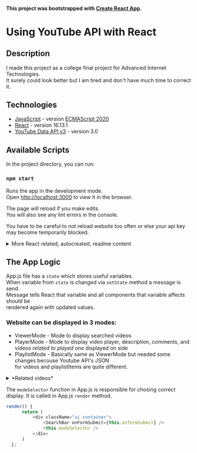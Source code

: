 #### This project was bootstrapped with [Create React App](https://github.com/facebook/create-react-app).

# Using YouTube API with React

## Description

  I made this project as a college final project for Advanced Internet Technologies.<br />
  It surely could look better but I am tired and don't have much time to correct it.
  
## Technologies
* [JavaScript](https://developer.mozilla.org/en-US/docs/Web/JavaScript) - version [ECMAScript 2020](https://tc39.es/ecma262/)
* [React](https://en.reactjs.org/docs/getting-started.html) - version 16.13.1
* [YouTube Data API v3](https://developers.google.com/youtube/v3/docs/?apix=true) - version 3.0

## Available Scripts

In the project directory, you can run:

### `npm start`

Runs the app in the development mode.<br />
Open [http://localhost:3000](http://localhost:3000) to view it in the browser.

The page will reload if you make edits.<br />
You will also see any lint errors in the console.

You have to be careful to not reload website too often or else your api key may become temporarily blocked.

<details>
  <summary>More React related, autocreated, readme content</summary> 
  
### `npm test`

Launches the test runner in the interactive watch mode.<br />
See the section about [running tests](https://facebook.github.io/create-react-app/docs/running-tests) for more information.

### `npm run build`

Builds the app for production to the `build` folder.<br />
It correctly bundles React in production mode and optimizes the build for the best performance.

The build is minified and the filenames include the hashes.<br />
Your app is ready to be deployed!

See the section about [deployment](https://facebook.github.io/create-react-app/docs/deployment) for more information.

### `npm run eject`

**Note: this is a one-way operation. Once you `eject`, you can’t go back!**

If you aren’t satisfied with the build tool and configuration choices, you can `eject` at any time. This command will remove the single build dependency from your project.

Instead, it will copy all the configuration files and the transitive dependencies (webpack, Babel, ESLint, etc) right into your project so you have full control over them. All of the commands except `eject` will still work, but they will point to the copied scripts so you can tweak them. At this point you’re on your own.

You don’t have to ever use `eject`. The curated feature set is suitable for small and middle deployments, and you shouldn’t feel obligated to use this feature. However we understand that this tool wouldn’t be useful if you couldn’t customize it when you are ready for it.

## Learn More

You can learn more in the [Create React App documentation](https://facebook.github.io/create-react-app/docs/getting-started).

To learn React, check out the [React documentation](https://reactjs.org/).

### Code Splitting

This section has moved here: https://facebook.github.io/create-react-app/docs/code-splitting

### Analyzing the Bundle Size

This section has moved here: https://facebook.github.io/create-react-app/docs/analyzing-the-bundle-size

### Making a Progressive Web App

This section has moved here: https://facebook.github.io/create-react-app/docs/making-a-progressive-web-app

### Advanced Configuration

This section has moved here: https://facebook.github.io/create-react-app/docs/advanced-configuration

### Deployment

This section has moved here: https://facebook.github.io/create-react-app/docs/deployment

### `npm run build` fails to minify

This section has moved here: https://facebook.github.io/create-react-app/docs/troubleshooting#npm-run-build-fails-to-minify
</details>

## The App Logic

App.js file has a `state` which stores useful variables.<br />
When variable from `state` is changed via `setState` method a message is send.<br />
Message tells React that variable and all components that variable affects should be <br />
rendered again with updated values. <br />

### Website can be displayed in 3 modes: 
* ViewerMode    - Mode to display searched videos
* PlayerMode    - Mode to display video player, description, comments, and videos *related to played one* displayed on side
* PlaylistMode  - Basically same as ViewerMode but needed some changes becouse Youtube API's JSON <br />
                  for videos and playlistItems are quite different.
<details>
  <summary> *Related videos* </summary>
  
  Videos on side in PlayerMode are not are not related to played one<br />
  but are search results from ViewerMode. I didn't have time to make that work :(
  
  </details>
  
  The `modeSelector` function in App.js is responsible for chosing correct display.
  It is called in App.js `render` method.
  
  ```js
  render() {
        return (
            <div className="ui container">
                <SearchBar onFormSubmit={this.onTermSubmit} />
                <this.modeSelector />
            </div>
        )
    };
  ```
  
